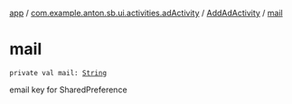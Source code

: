 [app](../../index.md) / [com.example.anton.sb.ui.activities.adActivity](../index.md) / [AddAdActivity](index.md) / [mail](./mail.md)

# mail

`private val mail: `[`String`](https://kotlinlang.org/api/latest/jvm/stdlib/kotlin/-string/index.html)

email key for SharedPreference

